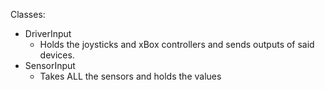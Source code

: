 Classes:
- DriverInput
  - Holds the joysticks and xBox controllers and sends outputs of said devices.
- SensorInput
  - Takes ALL the sensors and holds the values
  